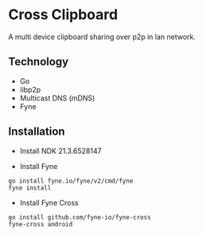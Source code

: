 # Cross Clipboard

A multi device clipboard sharing over p2p in lan network.

## Technology

- Go
- libp2p
- Multicast DNS (mDNS)
- Fyne

## Installation

- Install NDK 21.3.6528147

- Install Fyne

```shell
go install fyne.io/fyne/v2/cmd/fyne
fyne install
```

- Install Fyne Cross

```shell
go install github.com/fyne-io/fyne-cross
fyne-cross android
```
